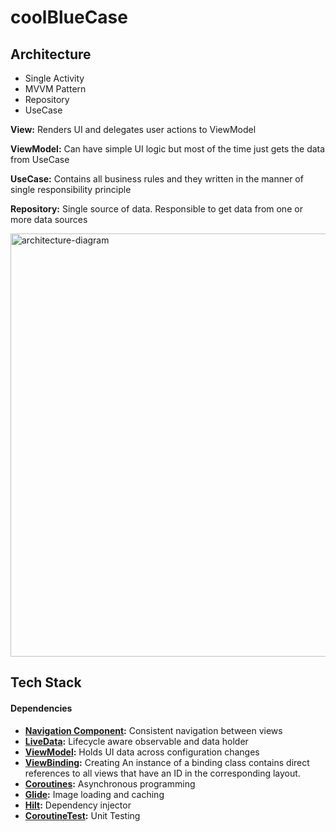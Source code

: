 # coolBlueCase

## Architecture

- Single Activity
- MVVM Pattern
- Repository
- UseCase

**View:** Renders UI and delegates user actions to ViewModel

**ViewModel:** Can have simple UI logic but most of the time just gets the data from UseCase

**UseCase:** Contains all business rules and they written in the manner of single responsibility principle

**Repository:** Single source of data. Responsible to get data from one or more data sources

<img width="677" alt="architecture-diagram" src="https://user-images.githubusercontent.com/26321700/107923530-b0593500-6f82-11eb-99bb-312e149f1757.png">

## Tech Stack

#### Dependencies

- **[Navigation Component](https://developer.android.com/jetpack/androidx/releases/navigation):** Consistent navigation between views
- **[LiveData](https://developer.android.com/topic/libraries/architecture/livedata):** Lifecycle aware observable and data holder
- **[ViewModel](https://developer.android.com/topic/libraries/architecture/viewmodel):** Holds UI data across configuration changes
- **[ViewBinding](https://developer.android.com/topic/libraries/view-binding):** Creating An instance of a binding class contains direct references to all views that have an ID in the corresponding layout.
- **[Coroutines](https://github.com/Kotlin/kotlinx.coroutines):** Asynchronous programming
- **[Glide](https://github.com/bumptech/glide):** Image loading and caching
- **[Hilt](https://github.com/googlecodelabs/android-hilt):** Dependency injector
- **[CoroutineTest](https://developer.android.com/codelabs/advanced-android-kotlin-training-testing-survey#0):** Unit Testing
